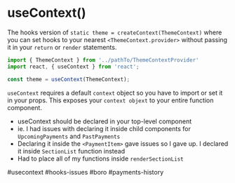 # useContext()

The hooks version of `static theme = createContext(ThemeContext)` where you can set hooks to your nearest `<ThemeContext.provider>` without passing it in your `return` or `render` statements.

```Javascript
import { ThemeContext } from '../pathTo/ThemeContextProvider'
import react, { useContext } from 'react';

const theme = useContext(ThemeContext);
```
`useContext` requires a default `context` object so you have to import or set it in your props. This exposes your `context objext` to your entire function component.

* useContext should be declared in your top-level component
* ie. I had issues with declaring it inside child components for `UpcomingPayments` and `PastPayments`
* Declaring it inside the `<PaymentItem>` gave issues so I gave up. I declared it inside `SectionList` function instead
* Had to place all of my functions inside `renderSectionList`

#usecontext #hooks-issues #boro #payments-history
